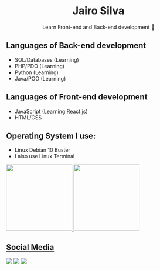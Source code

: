 <h1 align="center">Jairo Silva</h1>
<p align="center">Learn Front-end and Back-end development 🚀</p>

## Languages of Back-end development
- SQL/Databases (Learning)
- PHP/PDO (Learning)
- Python (Learning)
- Java/POO (Learning)
## Languages of Front-end development
- JavaScript (Learning React.js)
- HTML/CSS

## Operating System I use:
- Linux Debian 10 Buster
- I also use Linux Terminal

<div>
  <a href="https://github.com/jairosilva2005">
  <img height="180em" src="https://github-readme-stats-eight-theta.vercel.app/api?username=jairosilva2005&show_icons=true&theme=dracula&include_all_commits=true&count_private=true"/>
  <img height="180em" src="https://github-readme-stats-eight-theta.vercel.app/api/top-langs/?username=jairosilva2005&layout=compact&langs_count=8&theme=dracula"/>
<div>

## Social Media
[<img src="https://img.shields.io/badge/twitter-%231DA1F2.svg?&style=for-the-badge&logo=twitter&logoColor=white" />](https://twitter.com/jairosilva2005)
[<img src = "https://img.shields.io/badge/instagram-%23E4405F.svg?&style=for-the-badge&logo=instagram&logoColor=white">](https://www.instagram.com/jairo_nth/)
[<img src = "https://img.shields.io/badge/facebook-%231877F2.svg?&style=for-the-badge&logo=facebook&logoColor=white">](https://www.facebook.com/jairo.holanda.7330)


